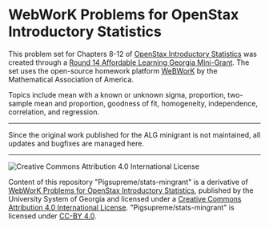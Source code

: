 # WebWorK Problems for OpenStax Introductory Statistics

This problem set for Chapters 8-12 of [OpenStax Introductory Statistics](https://openstax.org/details/books/introductory-statistics) was created through a [Round 14 Affordable Learning Georgia Mini-Grant](https://affordablelearninggeorgia.org/about/r14_grantees). The set uses the open-source homework platform [WeBWorK](https://webwork.maa.org/) by the Mathematical Association of America.

Topics include mean with a known or unknown sigma, proportion, two-sample mean and proportion, goodness of fit, homogeneity, independence, correlation, and regression.

----

Since the original work published for the ALG minigrant is not maintained, all updates and bugfixes are managed here.

----
![Creative Commons Attribution 4.0 International License](https://resources.bepress.com/assets/cc-by-4.0-88x31.png)

Content of this repository "Pigsupreme/stats-mingrant" is a derivative of [WebWorK Problems for OpenStax Introductory Statistics](https://alg.manifoldapp.org/projects/webwork-introstats-clayton), published by the University System of Georgia and licensed under a [Creative Commons Attribution 4.0 International License](https://creativecommons.org/licenses/by/4.0/). "Pigsupreme/stats-mingrant" is licensed under [CC-BY 4.0](https://creativecommons.org/licenses/by/4.0/).
